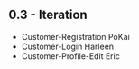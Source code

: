 ## 0.3 - Iteration

- Customer-Registration PoKai
- Customer-Login Harleen
- Customer-Profile-Edit Eric